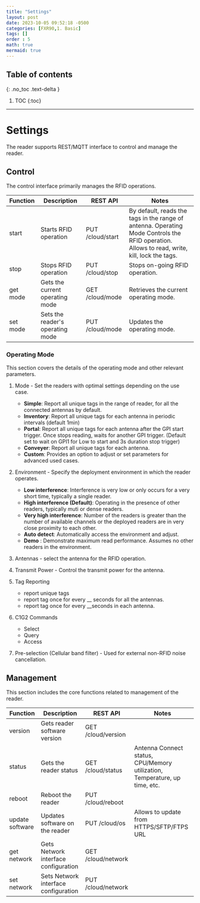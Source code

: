 ```yaml
---
title: "Settings"
layout: post
date: 2023-10-05 09:52:18 -0500
categories: [FXR90,1. Basic]
tags: []
order : 5
math: true
mermaid: true
---
```




## Table of contents
{: .no_toc .text-delta }

1. TOC
{:toc}

---



# Settings

The reader supports REST/MQTT interface to control and manage the reader. 

## Control
The control interface primarily manages the RFID operations. 

| Function | Description | REST API | Notes | 
|--|--|--|--|
| start	|Starts RFID operation | PUT /cloud/start| By default, reads the tags in the range of antenna. Operating Mode Controls the RFID operation. Allows to read, write, kill, lock the tags.
| stop	|Stops RFID operation | PUT /cloud/stop| Stops on-going RFID operation.
| get mode	|Gets the current operating mode | GET /cloud/mode| Retrieves the current operating mode.
| set mode	|Sets the reader's operating mode | PUT /cloud/mode| Updates the operating mode.

### Operating Mode
This section covers the details of the operating mode and other relevant parameters. 


 1. Mode - Set the readers with optimal settings depending on the use case.

	- **Simple**: Report all unique tags in the range of reader, for all the connected antennas by default. 
	- **Inventory**: Report all unique tags for each antenna in periodic intervals (default 1min) 
	- **Portal**: Report all unique tags for each antenna after the GPI start trigger. Once stops reading, waits for another GPI trigger. (Default set to wait on GPI1 for Low to start and 3s duration stop trigger) 
	- **Conveyer**: Report all unique tags for each antenna. 
	- **Custom**: Provides an option to adjust or set parameters for advanced used cases. 


 2.  Environment - Specify the deployment environment in which the reader operates. 
	 - **Low interference**: Interference is very low or only occurs for a very short time, typically a single reader.
	 - **High interference (Default)**: Operating in the presence of other readers, typically muti or dense readers.
	 - **Very high interference**: Number of the readers is greater than the number of available channels or the deployed readers are in very close proximity to each other.
	 - **Auto detect**: Automatically access the environment and adjust.
	 - **Demo** : Demonstrate maximum read performance. Assumes no other readers in the environment.

 3. Antennas - select the antenna for the RFID operation.
 4. Transmit Power - Control the transmit power for the antenna.
 5. Tag Reporting 
	 - report unique tags
	 - report tag once for every __ seconds for all the antennas.
	 - report tag once for every __seconds in each antenna.
	 
 6. C1G2 Commands
	- Select
	- Query
	- Access 
 7. Pre-selection (Cellular band filter) - Used for external non-RFID noise cancellation. 


## Management

This section includes the core functions related to management of the reader.

| Function | Description | REST API | Notes | 
|--|--|--|--|
| version	|Gets reader software version | GET /cloud/version| 
| status	|Gets the reader status | GET /cloud/status| Antenna Connect status, CPU/Memory utilization, Temperature, up time, etc.
| reboot	|Reboot the reader | PUT /cloud/reboot| 
| update software	| Updates software on the reader | PUT /cloud/os| Allows to update from HTTPS/SFTP/FTPS URL
| get network	| Gets Network interface configuration | GET /cloud/network| 
| set network	| Sets Network interface configuration | PUT /cloud/network|





